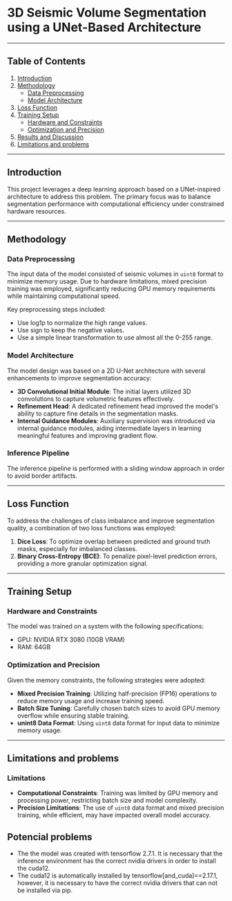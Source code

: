 # 3D Seismic Volume Segmentation using a UNet-Based Architecture  

---

## Table of Contents  
1. [Introduction](#introduction)  
2. [Methodology](#methodology)  
   - [Data Preprocessing](#data-preprocessing)  
   - [Model Architecture](#model-architecture)  
3. [Loss Function](#loss-function)  
4. [Training Setup](#training-setup)  
   - [Hardware and Constraints](#hardware-and-constraints)  
   - [Optimization and Precision](#optimization-and-precision)  
5. [Results and Discussion](#results-and-discussion)  
6. [Limitations and problems](#limitations-and-future-work)

---

## Introduction  

This project leverages a deep learning approach based on a UNet-inspired architecture to address this problem. The primary focus was to balance segmentation performance with computational efficiency under constrained hardware resources.

---

## Methodology  

### Data Preprocessing  
The input data of the model consisted of seismic volumes in `uint8` format to minimize memory usage. Due to hardware limitations, mixed precision training was employed, significantly reducing GPU memory requirements while maintaining computational speed.  

Key preprocessing steps included:  
- Use log1p to normalize the high range values.
- Use sign to keep the negative values.
- Use a simple linear transformation to use almost all the 0-255 range.

### Model Architecture  
The model design was based on a 2D U-Net architecture with several enhancements to improve segmentation accuracy:  
- **3D Convolutional Initial Module**: The initial layers utilized 3D convolutions to capture volumetric features effectively.  
- **Refinement Head**: A dedicated refinement head improved the model's ability to capture fine details in the segmentation masks.  
- **Internal Guidance Modules**: Auxiliary supervision was introduced via internal guidance modules, aiding intermediate layers in learning meaningful features and improving gradient flow.  

### Inference Pipeline
The inference pipeline is performed with a sliding window approach in order to avoid border artifacts.

---


## Loss Function  

To address the challenges of class imbalance and improve segmentation quality, a combination of two loss functions was employed:  
1. **Dice Loss**: To optimize overlap between predicted and ground truth masks, especially for imbalanced classes.  
2. **Binary Cross-Entropy (BCE)**: To penalize pixel-level prediction errors, providing a more granular optimization signal.

---

## Training Setup  

### Hardware and Constraints  
The model was trained on a system with the following specifications:  
- GPU: NVIDIA RTX 3080 (10GB VRAM)  
- RAM: 64GB  

### Optimization and Precision  
Given the memory constraints, the following strategies were adopted:  
- **Mixed Precision Training**: Utilizing half-precision (FP16) operations to reduce memory usage and increase training speed.  
- **Batch Size Tuning**: Carefully chosen batch sizes to avoid GPU memory overflow while ensuring stable training.  
- **unint8 Data Format**: Using `uint8` data format for input data to minimize memory usage.

---


## Limitations and problems

### Limitations  
- **Computational Constraints**: Training was limited by GPU memory and processing power, restricting batch size and model complexity.  
- **Precision Limitations**: The use of `uint8` data format and mixed precision training, while efficient, may have impacted overall model accuracy.  

## Potencial problems
- The the model was created with tensorflow 2.7.1. It is necessary that the inference environment has the correct nvidia drivers in order to install the cuda12. 
- The cuda12 is automatically installed by tensorflow[and_cuda]==2.17.1, however, it is necessary to have the correct nvidia drivers that can not be installed via pip.